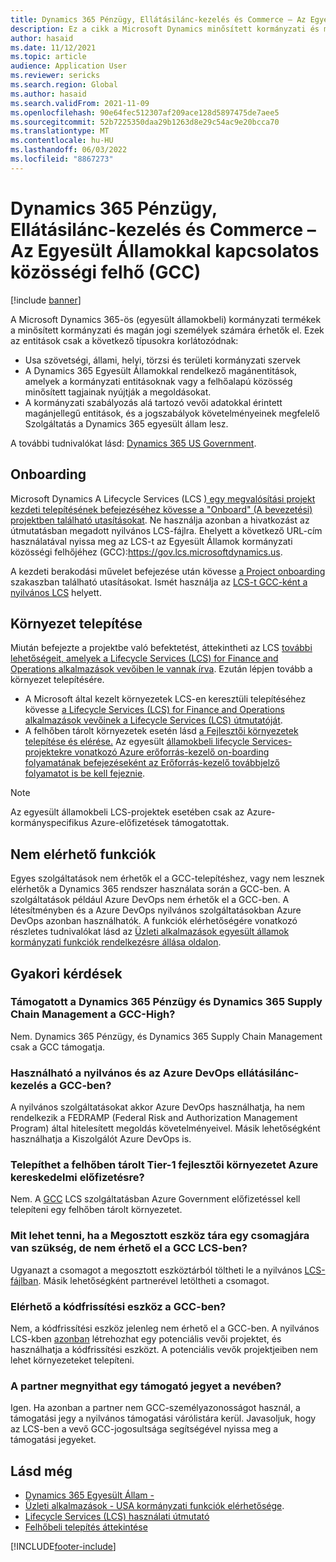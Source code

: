 ```yaml
---
title: Dynamics 365 Pénzügy, Ellátásilánc-kezelés és Commerce – Az Egyesült Államokkal kapcsolatos közösségi felhő (GCC)
description: Ez a cikk a Microsoft Dynamics minősített kormányzati és magán jogi személyek számára elérhető 365 egyesült államoki kormányzati termékről nyújt tájékoztatást.
author: hasaid
ms.date: 11/12/2021
ms.topic: article
audience: Application User
ms.reviewer: sericks
ms.search.region: Global
ms.author: hasaid
ms.search.validFrom: 2021-11-09
ms.openlocfilehash: 90e64fec512307af209ace128d5897475de7aee5
ms.sourcegitcommit: 52b7225350daa29b1263d8e29c54ac9e20bcca70
ms.translationtype: MT
ms.contentlocale: hu-HU
ms.lasthandoff: 06/03/2022
ms.locfileid: "8867273"
---
```

# <a name="dynamics-365-finance-supply-chain-management-and-commerce-in-us-government-community-cloud-gcc"></a>Dynamics 365 Pénzügy, Ellátásilánc-kezelés és Commerce – Az Egyesült Államokkal kapcsolatos közösségi felhő (GCC)

[!include [banner](../includes/banner.md)]



A Microsoft Dynamics 365-ös (egyesült államokbeli) kormányzati termékek a minősített kormányzati és magán jogi személyek számára érhetők el. Ezek az entitások csak a következő típusokra korlátozódnak:

- Usa szövetségi, állami, helyi, törzsi és területi kormányzati szervek
- A Dynamics 365 Egyesült Államokkal rendelkező magánentitások, amelyek a kormányzati entitásoknak vagy a felhőalapú közösség minősített tagjainak nyújtják a megoldásokat.
- A kormányzati szabályozás alá tartozó vevői adatokkal érintett magánjellegű entitások, és a jogszabályok követelményeinek megfelelő Szolgáltatás a Dynamics 365 egyesült állam lesz.

A további tudnivalókat lásd: [Dynamics 365 US Government](/power-platform/admin/microsoft-dynamics-365-government).

## <a name="onboarding"></a>Onboarding

Microsoft Dynamics A Lifecycle Services (LCS [) egy megvalósítási projekt kezdeti telepítésének befejezéséhez kövesse a "Onboard" (A bevezetési) projektben található utasításokat](../../../fin-ops-core/fin-ops/imp-lifecycle/onboard.md). Ne használja azonban a hivatkozást az útmutatásban megadott nyilvános LCS-fájlra. Ehelyett a következő URL-cím használatával nyissa meg az LCS-t az Egyesült Államok kormányzati közösségi felhőjéhez (GCC):<https://gov.lcs.microsoftdynamics.us>.

A kezdeti berakodási művelet befejezése után kövesse [a Project onboarding](../lifecycle-services/project-onboarding.md) szakaszban található utasításokat. Ismét használja az [LCS-t GCC-ként a nyilvános LCS](https://gov.lcs.microsoftdynamics.us) helyett.

## <a name="environment-deployment"></a>Környezet telepítése

Miután befejezte a projektbe való befektetést, áttekintheti az LCS [további lehetőségeit, amelyek a Lifecycle Services (LCS) for Finance and Operations alkalmazások vevőiben le vannak írva](../../../fin-ops-core/dev-itpro/lifecycle-services/lcs-works-lcs.md). Ezután lépjen tovább a környezet telepítésére.

- A Microsoft által kezelt környezetek LCS-en keresztüli telepítéséhez kövesse [a Lifecycle Services (LCS) for Finance and Operations alkalmazások vevőinek a Lifecycle Services (LCS) útmutatóját](../../../fin-ops-core/dev-itpro/lifecycle-services/lcs-works-lcs.md#new-deployment-experience).
- A felhőben tárolt környezetek esetén lásd [a Fejlesztői környezetek telepítése és elérése.](../../../fin-ops-core/dev-itpro/dev-tools/access-instances.md) Az egyesült [államokbeli lifecycle Services-projektekre vonatkozó Azure erőforrás-kezelő on-boarding folyamatának befejezéseként az Erőforrás-kezelő továbbjelző folyamatot is be kell fejeznie](arm-onbarding-us-goverment.md).

> [!NOTE]
> Az egyesült államokbeli LCS-projektek esetében csak az Azure-kormányspecifikus Azure-előfizetések támogatottak.

## <a name="features-that-arent-available"></a>Nem elérhető funkciók

Egyes szolgáltatások nem érhetők el a GCC-telepítéshez, vagy nem lesznek elérhetők a Dynamics 365 rendszer használata során a GCC-ben. A szolgáltatások például Azure DevOps nem érhetők el a GCC-ben. A létesítményben és a Azure DevOps nyilvános szolgáltatásokban Azure DevOps azonban használhatók. A funkciók elérhetőségére vonatkozó részletes tudnivalókat lásd az [Üzleti alkalmazások egyesült államok kormányzati funkciók rendelkezésre állása oldalon](https://aka.ms/BAPFunctionalParity).

## <a name="frequently-asked-questions"></a>Gyakori kérdések

### <a name="are-dynamics-365-finance-and-dynamics-365-supply-chain-management-supported-in-gcc-high"></a>Támogatott a Dynamics 365 Pénzügy és Dynamics 365 Supply Chain Management a GCC-High?

Nem. Dynamics 365 Pénzügy, és Dynamics 365 Supply Chain Management csak a GCC támogatja.

### <a name="can-i-use-public-azure-devops-with-finance-and-supply-chain-management-in-gcc"></a>Használható a nyilvános és az Azure DevOps ellátásilánc-kezelés a GCC-ben?

A nyilvános szolgáltatásokat akkor Azure DevOps használhatja, ha nem rendelkezik a FEDRAMP (Federal Risk and Authorization Management Program) által hitelesített megoldás követelményeivel. Másik lehetőségként használhatja a Kiszolgálót Azure DevOps is.

### <a name="can-i-deploy-a-cloud-hosted-environment-tier-1-development-environment-on-an-azure-commercial-subscription"></a>Telepíthet a felhőben tárolt Tier-1 fejlesztői környezetet Azure kereskedelmi előfizetésre?

Nem. A [GCC](https://gov.lcs.microsoftdynamics.us) LCS szolgáltatásban Azure Government előfizetéssel kell telepíteni egy felhőben tárolt környezetet.

### <a name="what-can-i-do-if-i-need-a-package-from-the-shared-asset-library-but-it-isnt-available-in-lcs-for-gcc"></a>Mit lehet tenni, ha a Megosztott eszköz tára egy csomagjára van szükség, de nem érhető el a GCC LCS-ben?

Ugyanazt a csomagot a megosztott eszköztárból töltheti le a nyilvános [LCS-fájlban](https://lcs.dynamics.com). Másik lehetőségként partnerével letöltheti a csomagot.

### <a name="is-the-code-upgrade-tool-available-in-gcc"></a>Elérhető a kódfrissítési eszköz a GCC-ben?

Nem, a kódfrissítési eszköz jelenleg nem érhető el a GCC-ben. A nyilvános LCS-kben [azonban](https://lcs.dynamics.com) létrehozhat egy potenciális vevői projektet, és használhatja a kódfrissítési eszközt. A potenciális vevők projektjeiben nem lehet környezeteket telepíteni.

### <a name="can-my-partner-open-a-support-ticket-on-my-behalf"></a>A partner megnyithat egy támogató jegyet a nevében?

Igen. Ha azonban a partner nem GCC-személyazonosságot használ, a támogatási jegy a nyilvános támogatási várólistára kerül. Javasoljuk, hogy az LCS-ben a vevő GCC-jogosultsága segítségével nyissa meg a támogatási jegyeket.

## <a name="see-also"></a>Lásd még

- [Dynamics 365 Egyesült Állam -](/power-platform/admin/microsoft-dynamics-365-government)
- [Üzleti alkalmazások - USA kormányzati funkciók elérhetősége](https://aka.ms/BAPFunctionalParity).
- [Lifecycle Services (LCS) használati útmutató](../../../fin-ops-core/dev-itpro/lifecycle-services/lcs-user-guide.md)
- [Felhőbeli telepítés áttekintése](../../../fin-ops-core/dev-itpro/deployment/cloud-deployment-overview.md)

[!INCLUDE[footer-include](../../../includes/footer-banner.md)]
